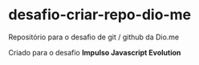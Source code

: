 # desafio-criar-repo-dio-me
Repositório para o desafio de git / github da Dio.me

Criado para o desafio **Impulso Javascript Evolution**
